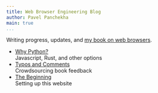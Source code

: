 ```yaml
---
title: Web Browser Engineering Blog
author: Pavel Panchekha
main: true
...
```


Writing progress, updates, and [my book on web browsers](../).

- [Why Python?](why-python.md) \
  Javascript, Rust, and other options
- [Typos and Comments](feedback.md) \
  Crowdsourcing book feedback
- [The Beginning](beginning.md) \
  Setting up this website
